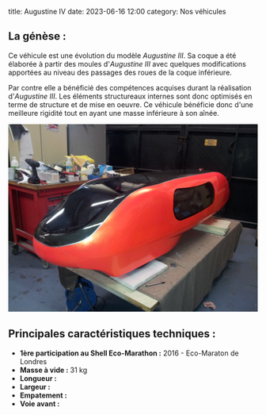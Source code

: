 title: Augustine IV
date: 2023-06-16 12:00
category: Nos véhicules

## La génèse :

Ce véhicule est une évolution du modèle *Augustine III*. Sa coque a été élaborée à partir des moules d'*Augustine III* avec quelques modifications apportées au niveau des passages des roues de la coque inférieure.

Par contre elle a bénéficié des compétences acquises durant la réalisation d'*Augustine III*. Les éléments structureaux internes sont donc optimisés en terme de structure et de mise en oeuvre. Ce véhicule bénéficie donc d'une meilleure rigidité tout en ayant une masse inférieure à son aînée.

<img src="../images/20160622_181938.jpg" width="700" alt="Augustine IV fraîchement peinte !">

## Principales caractéristiques techniques :

- **1ère participation au Shell Eco-Marathon :** 2016 - Eco-Maraton de Londres
- **Masse à vide :** 31 kg
- **Longueur :** 
- **Largeur :**
- **Empatement :**
- **Voie avant :**

